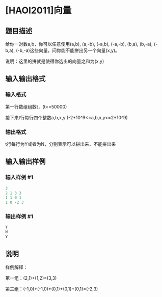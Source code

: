# [HAOI2011]向量

## 题目描述

给你一对数a,b，你可以任意使用(a,b), (a,-b), (-a,b), (-a,-b), (b,a), (b,-a), (-b,a), (-b,-a)这些向量，问你能不能拼出另一个向量(x,y)。

说明：这里的拼就是使得你选出的向量之和为(x,y)

## 输入输出格式

### 输入格式

第一行数组组数t，(t<=50000)

接下来t行每行四个整数a,b,x,y (-2\*10^9<=a,b,x,y<=2\*10^9)

### 输出格式

t行每行为Y或者为N，分别表示可以拼出来，不能拼出来

## 输入输出样例

### 输入样例 #1

```cpp
3
2 1 3 3
1 1 0 1
1 0 -2 3
```


### 输出样例 #1

```cpp
Y
N
Y
```


## 说明

样例解释：

第一组：(2,1)+(1,2)=(3,3)

第三组：(-1,0)+(-1,0)+(0,1)+(0,1)+(0,1)=(-2,3)

